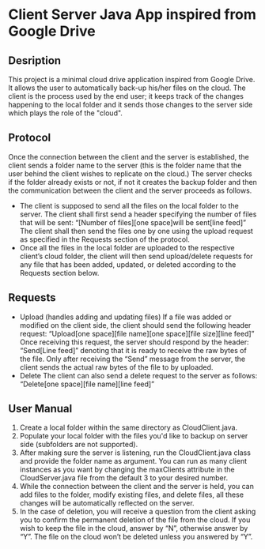 # Client Server Java App inspired from Google Drive

## Desription

This project is a minimal cloud drive application inspired from Google Drive. It allows the user to automatically back-up his/her files on the cloud. The client is the process used by the end user; it keeps track of the changes happening to the local folder and it sends those changes to the server side which plays the role of the "cloud".

## Protocol

Once the connection between the client and the server is established, the client sends a folder name to the server (this is the folder name that the user behind the client wishes to replicate on the cloud.) The server checks if the folder already exists or not, if not it creates the backup folder and then the communication between the client and the server proceeds as follows.
- The client is supposed to send all the files on the local folder to the server. The client shall first send a header specifying the number of files that will be sent:
“[Number of files][one space]will be sent[line feed]”
The client shall then send the files one by one using the upload request as specified in the Requests section of the protocol.
- Once all the files in the local folder are uploaded to the respective client’s cloud folder, the client will then send upload/delete requests for any file that has been added, updated, or deleted according to the Requests section below.

## Requests

- Upload (handles adding and updating files)
If a file was added or modified on the client side, the client should send the following header request:
“Upload[one space][file name][one space][file size][line feed]”
Once receiving this request, the server should respond by the header: “Send[Line feed]”
denoting that it is ready to receive the raw bytes of the file.
Only after receiving the “Send” message from the server, the client sends the actual raw bytes of the file to by uploaded.
- Delete
The client can also send a delete request to the server as follows:
“Delete[one space][file name][line feed]”

## User Manual

1. Create a local folder within the same directory as CloudClient.java.
2. Populate your local folder with the files you'd like to backup on server side (subfolders are not supported).
3. After making sure the server is listening, run the CloudClient.java class and provide the
folder name as argument. You can run as many client instances as you want by changing the maxClients attribute in the CloudServer.java file from the default 3 to your desired number.
4. While the connection between the client and the server is held, you can add files to the folder, modify existing files, and delete files, all these changes will be automatically reflected on the server.
5. In the case of deletion, you will receive a question from the client asking you to confirm the permanent deletion of the file from the cloud. If you wish to keep the file in the cloud, answer by “N”, otherwise answer by “Y”. The file on the cloud won’t be deleted unless you answered by “Y”.

